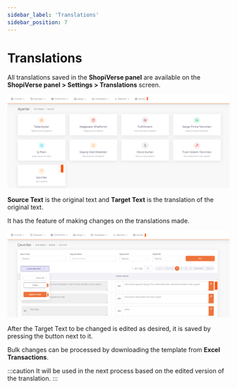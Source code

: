 ```yaml
---
sidebar_label: 'Translations'
sidebar_position: 7
---
```


# Translations

All translations saved in the **ShopiVerse panel** are available on the **ShopiVerse panel > Settings > Translations** screen.

![Translate](../settings/img/Translate.png)

**Source Text** is the original text and **Target Text** is the translation of the original text.

It has the feature of making changes on the translations made.

![TranslateEdit](../settings/img/TranslateExcelEdit.png)

After the Target Text to be changed is edited as desired, it is saved by pressing the button next to it.

Bulk changes can be processed by downloading the template from **Excel Transactions**.

:::caution
It will be used in the next process based on the edited version of the translation.
:::